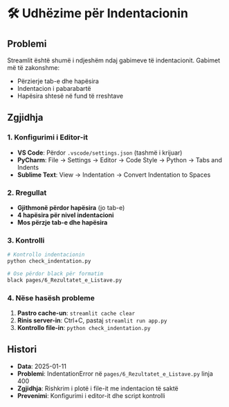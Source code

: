 # 🛠️ Udhëzime për Indentacionin

## Problemi
Streamlit është shumë i ndjeshëm ndaj gabimeve të indentacionit. Gabimet më të zakonshme:
- Përzierje tab-e dhe hapësira
- Indentacion i pabarabartë
- Hapësira shtesë në fund të rreshtave

## Zgjidhja

### 1. Konfigurimi i Editor-it
- **VS Code**: Përdor `.vscode/settings.json` (tashmë i krijuar)
- **PyCharm**: File → Settings → Editor → Code Style → Python → Tabs and Indents
- **Sublime Text**: View → Indentation → Convert Indentation to Spaces

### 2. Rregullat
- **Gjithmonë përdor hapësira** (jo tab-e)
- **4 hapësira për nivel indentacioni**
- **Mos përzje tab-e dhe hapësira**

### 3. Kontrolli
```bash
# Kontrollo indentacionin
python check_indentation.py

# Ose përdor black për formatim
black pages/6_Rezultatet_e_Listave.py
```

### 4. Nëse hasësh probleme
1. **Pastro cache-un**: `streamlit cache clear`
2. **Rinis server-in**: Ctrl+C, pastaj `streamlit run app.py`
3. **Kontrollo file-in**: `python check_indentation.py`

## Histori
- **Data**: 2025-01-11
- **Problemi**: IndentationError në `pages/6_Rezultatet_e_Listave.py` linja 400
- **Zgjidhja**: Rishkrim i plotë i file-it me indentacion të saktë
- **Prevenimi**: Konfigurimi i editor-it dhe script kontrolli



















